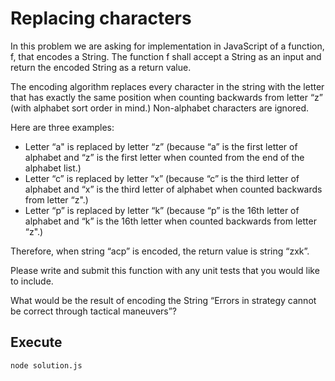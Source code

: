 # Replacing characters

In this problem we are asking for implementation in JavaScript of a function, f, that encodes a String.
The function f shall accept a String as an input and return the encoded String as a return value.

The encoding algorithm replaces every character in the string with the letter that has exactly the same position when counting backwards from letter “z” (with alphabet sort order in mind.) Non-alphabet characters are ignored.

Here are three examples:

- Letter “a" is replaced by letter “z” (because “a” is the first letter of alphabet and “z” is the first letter when counted from the end of the alphabet list.)
- Letter “c” is replaced by letter “x” (because “c” is the third letter of alphabet and “x” is the third letter of alphabet when counted backwards from letter “z".)
- Letter “p” is replaced by letter “k” (because “p” is the 16th letter of alphabet and “k” is the 16th letter when counted backwards from letter “z".)

Therefore, when string “acp” is encoded, the return value is string “zxk”.

Please write and submit this function with any unit tests that you would like to include.

What would be the result of encoding the String “Errors in strategy cannot be correct through tactical maneuvers”?

## Execute

```bash
node solution.js
```
